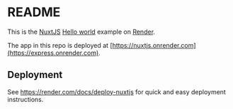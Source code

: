 # README

This is the [NuxtJS](https://nuxtjs.org/) [Hello world](https://github.com/nuxt/nuxt.js/tree/dev/examples/hello-world) example on [Render](https://render.com).

The app in this repo is deployed at [https://nuxtjs.onrender.com](https://express.onrender.com).

## Deployment

See https://render.com/docs/deploy-nuxtjs for quick and easy deployment instructions.